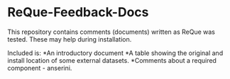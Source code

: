 # ReQue-Feedback-Docs
This repository contains comments (documents) written as ReQue was tested. These may help during installation. 

Included is:
*An introductory document
*A table showing the original and install location of some external datasets. 
*Comments about a required component - anserini.
